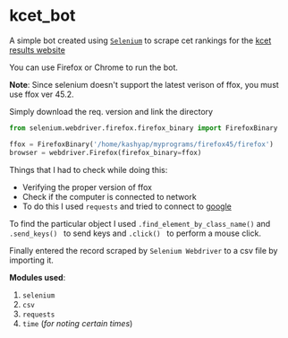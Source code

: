 # kcet_bot

A simple bot created using [```Selenium```](http://www.seleniumhq.org/download/) to scrape cet rankings for the [kcet results website](http://karresults.nic.in/indexcet2016.asp)

You can use Firefox or Chrome to run the bot.

**Note**: Since selenium doesn't support the latest verison of ffox, you must use ffox ver 45.2.

Simply download the req. version and link the directory

```python
from selenium.webdriver.firefox.firefox_binary import FirefoxBinary

ffox = FirefoxBinary('/home/kashyap/myprograms/firefox45/firefox')
browser = webdriver.Firefox(firefox_binary=ffox)
```
Things that I had to check while doing this:  
* Verifying the proper version of ffox  
* Check if the computer is connected to network  
* To do this I used ```requests``` and tried to connect to [google](www.google.com)

To find the particular object I used ```.find_element_by_class_name()``` and ```.send_keys() ``` to send keys and ```.click() ``` to perform a mouse click.

Finally entered the record scraped by ```Selenium Webdriver``` to a csv file by importing it.

**Modules used**:  
1. ```selenium```  
2. ```csv```  
3. ```requests```  
4. ```time``` (*for noting certain times*)
